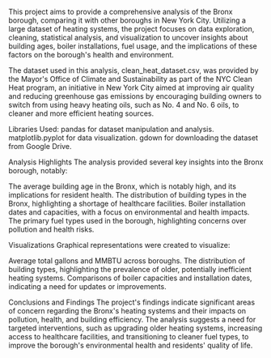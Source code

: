 This project aims to provide a comprehensive analysis of the Bronx borough, comparing it with other boroughs in New York City. Utilizing a large dataset of heating systems, the project focuses on data exploration, cleaning, statistical analysis, and visualization to uncover insights about building ages, boiler installations, fuel usage, and the implications of these factors on the borough's health and environment.

The dataset used in this analysis, clean_heat_dataset.csv, was provided by the Mayor's Office of Climate and Sustainability as part of the NYC Clean Heat program, an initiative in New York City aimed at improving air quality and reducing greenhouse gas emissions by encouraging building owners to switch from using heavy heating oils, such as No. 4 and No. 6 oils, to cleaner and more efficient heating sources.

Libraries Used:
pandas for dataset manipulation and analysis.
matplotlib.pyplot for data visualization.
gdown for downloading the dataset from Google Drive.

Analysis Highlights
The analysis provided several key insights into the Bronx borough, notably:

The average building age in the Bronx, which is notably high, and its implications for resident health.
The distribution of building types in the Bronx, highlighting a shortage of healthcare facilities.
Boiler installation dates and capacities, with a focus on environmental and health impacts.
The primary fuel types used in the borough, highlighting concerns over pollution and health risks.

Visualizations
Graphical representations were created to visualize:

Average total gallons and MMBTU across boroughs.
The distribution of building types, highlighting the prevalence of older, potentially inefficient heating systems.
Comparisons of boiler capacities and installation dates, indicating a need for updates or improvements.

Conclusions and Findings
The project's findings indicate significant areas of concern regarding the Bronx's heating systems and their impacts on pollution, health, and building efficiency. The analysis suggests a need for targeted interventions, such as upgrading older heating systems, increasing access to healthcare facilities, and transitioning to cleaner fuel types, to improve the borough's environmental health and residents' quality of life.
